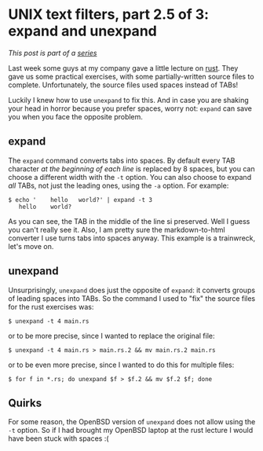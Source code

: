 # UNIX text filters, part 2.5 of 3: expand and unexpand

*This post is part of a [series](../../series)*

Last week some guys at my company gave a little lecture on
[rust](https://www.rust-lang.org). They gave us some practical exercises,
with some partially-written source files to complete. Unfortunately, the
source files used spaces instead of TABs!

Luckily I knew how to use `unexpand` to fix this. And in case you
are shaking your head in horror because you prefer spaces, worry
not: `expand` can save you when you face the opposite problem.

## expand

The `expand` command converts tabs into spaces. By default every
TAB character *at the beginning of each line* is replaced by 8
spaces, but you can choose a different width with the `-t` option.
You can also choose to expand *all* TABs, not just the leading ones,
using the `-a` option. For example:

```
$ echo '	hello	world?' | expand -t 3
   hello	world?
```

As you can see, the TAB in the middle of the line si preserved.
Well I guess you can't really see it. Also, I am pretty sure the
markdown-to-html converter I use turns tabs into spaces anyway.
This example is a trainwreck, let's move on.

## unexpand

Unsurprisingly, `unexpand` does just the opposite of `expand`: it
converts groups of leading spaces into TABs. So the command I used
to "fix" the source files for the rust exercises was:

```
$ unexpand -t 4 main.rs
```

or to be more precise, since I wanted to replace the original file:

```
$ unexpand -t 4 main.rs > main.rs.2 && mv main.rs.2 main.rs
```

or to be even more precise, since I wanted to do this for multiple files:

```
$ for f in *.rs; do unexpand $f > $f.2 && mv $f.2 $f; done
```

## Quirks

For some reason, the OpenBSD version of `unexpand` does not allow
using the `-t` option. So if I had brought my OpenBSD laptop at the
rust lecture I would have been stuck with spaces :(
